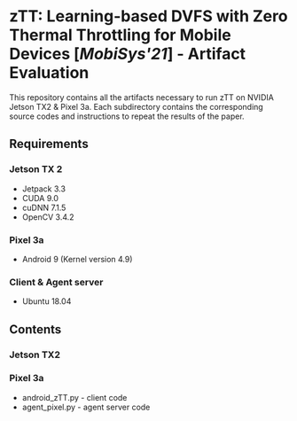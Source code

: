 # zTT: Learning-based DVFS with Zero Thermal Throttling for Mobile Devices \[*MobiSys'21*\] - Artifact Evaluation

This repository contains all the artifacts necessary to run zTT on NVIDIA Jetson TX2 & Pixel 3a.
Each subdirectory contains the corresponding source codes and instructions to repeat the results of the paper.

## Requirements

### Jetson TX 2 
* Jetpack 3.3
* CUDA 9.0
* cuDNN 7.1.5
* OpenCV 3.4.2

### Pixel 3a
* Android 9 (Kernel version 4.9)

### Client & Agent server
* Ubuntu 18.04

## Contents

### Jetson TX2

### Pixel 3a
* android_zTT.py  -  client code
* agent_pixel.py  -  agent server code
